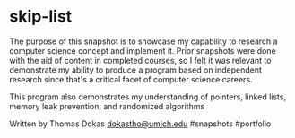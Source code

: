 # skip-list
The purpose of this snapshot is to showcase my capability to research a computer science concept and implement it. Prior snapshots were done with the aid of content in completed courses, so I felt it was relevant to demonstrate my ability to produce a program based on independent research since that's a critical facet of computer science careers.

This program also demonstrates my understanding of pointers, linked lists, memory leak prevention, and randomized algorithms

Written by Thomas Dokas dokastho@umich.edu
#snapshots #portfolio